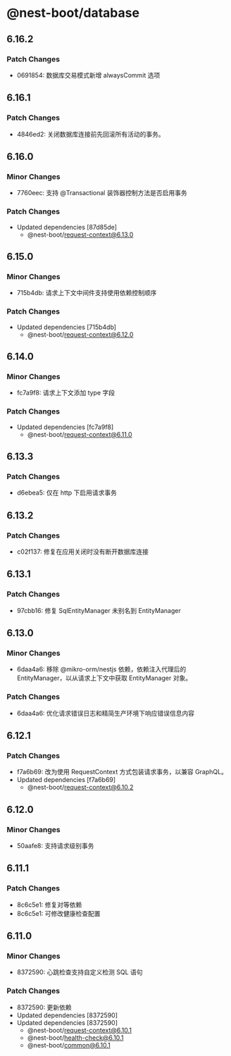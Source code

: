 # @nest-boot/database

## 6.16.2

### Patch Changes

- 0691854: 数据库交易模式新增 alwaysCommit 选项

## 6.16.1

### Patch Changes

- 4846ed2: 关闭数据库连接前先回滚所有活动的事务。

## 6.16.0

### Minor Changes

- 7760eec: 支持 @Transactional 装饰器控制方法是否启用事务

### Patch Changes

- Updated dependencies [87d85de]
  - @nest-boot/request-context@6.13.0

## 6.15.0

### Minor Changes

- 715b4db: 请求上下文中间件支持使用依赖控制顺序

### Patch Changes

- Updated dependencies [715b4db]
  - @nest-boot/request-context@6.12.0

## 6.14.0

### Minor Changes

- fc7a9f8: 请求上下文添加 type 字段

### Patch Changes

- Updated dependencies [fc7a9f8]
  - @nest-boot/request-context@6.11.0

## 6.13.3

### Patch Changes

- d6ebea5: 仅在 http 下启用请求事务

## 6.13.2

### Patch Changes

- c02f137: 修复在应用关闭时没有断开数据库连接

## 6.13.1

### Patch Changes

- 97cbb16: 修复 SqlEntityManager 未别名到 EntityManager

## 6.13.0

### Minor Changes

- 6daa4a6: 移除 @mikro-orm/nestjs 依赖，依赖注入代理后的 EntityManager，以从请求上下文中获取 EntityManager 对象。

### Patch Changes

- 6daa4a6: 优化请求错误日志和精简生产环境下响应错误信息内容

## 6.12.1

### Patch Changes

- f7a6b69: 改为使用 RequestContext 方式包装请求事务，以兼容 GraphQL。
- Updated dependencies [f7a6b69]
  - @nest-boot/request-context@6.10.2

## 6.12.0

### Minor Changes

- 50aafe8: 支持请求级别事务

## 6.11.1

### Patch Changes

- 8c6c5e1: 修复对等依赖
- 8c6c5e1: 可修改健康检查配置

## 6.11.0

### Minor Changes

- 8372590: 心跳检查支持自定义检测 SQL 语句

### Patch Changes

- 8372590: 更新依赖
- Updated dependencies [8372590]
- Updated dependencies [8372590]
  - @nest-boot/request-context@6.10.1
  - @nest-boot/health-check@6.10.1
  - @nest-boot/common@6.10.1
